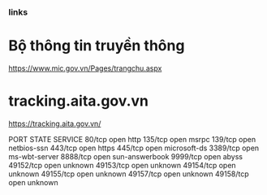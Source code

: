 ### links
# Bộ thông tin truyền thông
https://www.mic.gov.vn/Pages/trangchu.aspx

# tracking.aita.gov.vn
https://tracking.aita.gov.vn/

PORT      STATE SERVICE
80/tcp    open  http
135/tcp   open  msrpc
139/tcp   open  netbios-ssn
443/tcp   open  https
445/tcp   open  microsoft-ds
3389/tcp  open  ms-wbt-server
8888/tcp  open  sun-answerbook
9999/tcp  open  abyss
49152/tcp open  unknown
49153/tcp open  unknown
49154/tcp open  unknown
49155/tcp open  unknown
49157/tcp open  unknown
49158/tcp open  unknown

